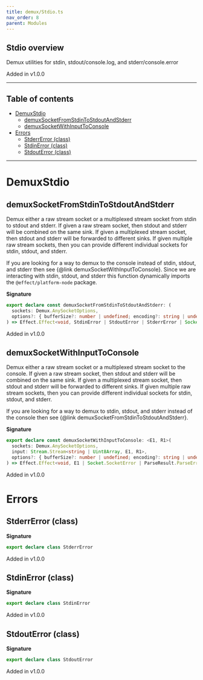 ```yaml
---
title: demux/Stdio.ts
nav_order: 8
parent: Modules
---
```


## Stdio overview

Demux utilities for stdin, stdout/console.log, and stderr/console.error

Added in v1.0.0

---

<h2 class="text-delta">Table of contents</h2>

- [DemuxStdio](#demuxstdio)
  - [demuxSocketFromStdinToStdoutAndStderr](#demuxsocketfromstdintostdoutandstderr)
  - [demuxSocketWithInputToConsole](#demuxsocketwithinputtoconsole)
- [Errors](#errors)
  - [StderrError (class)](#stderrerror-class)
  - [StdinError (class)](#stdinerror-class)
  - [StdoutError (class)](#stdouterror-class)

---

# DemuxStdio

## demuxSocketFromStdinToStdoutAndStderr

Demux either a raw stream socket or a multiplexed stream socket from stdin to
stdout and stderr. If given a raw stream socket, then stdout and stderr will
be combined on the same sink. If given a multiplexed stream socket, then
stdout and stderr will be forwarded to different sinks. If given multiple raw
stream sockets, then you can provide different individual sockets for stdin,
stdout, and stderr.

If you are looking for a way to demux to the console instead of stdin,
stdout, and stderr then see {@link demuxSocketWithInputToConsole}. Since we
are interacting with stdin, stdout, and stderr this function dynamically
imports the `@effect/platform-node` package.

**Signature**

```ts
export declare const demuxSocketFromStdinToStdoutAndStderr: (
  sockets: Demux.AnySocketOptions,
  options?: { bufferSize?: number | undefined; encoding?: string | undefined } | undefined
) => Effect.Effect<void, StdinError | StdoutError | StderrError | Socket.SocketError | ParseResult.ParseError, never>
```

Added in v1.0.0

## demuxSocketWithInputToConsole

Demux either a raw stream socket or a multiplexed stream socket to the
console. If given a raw stream socket, then stdout and stderr will be
combined on the same sink. If given a multiplexed stream socket, then stdout
and stderr will be forwarded to different sinks. If given multiple raw stream
sockets, then you can provide different individual sockets for stdin, stdout,
and stderr.

If you are looking for a way to demux to stdin, stdout, and stderr instead of
the console then see {@link demuxSocketFromStdinToStdoutAndStderr}.

**Signature**

```ts
export declare const demuxSocketWithInputToConsole: <E1, R1>(
  sockets: Demux.AnySocketOptions,
  input: Stream.Stream<string | Uint8Array, E1, R1>,
  options?: { bufferSize?: number | undefined; encoding?: string | undefined } | undefined
) => Effect.Effect<void, E1 | Socket.SocketError | ParseResult.ParseError, Exclude<R1, Scope.Scope>>
```

Added in v1.0.0

# Errors

## StderrError (class)

**Signature**

```ts
export declare class StderrError
```

Added in v1.0.0

## StdinError (class)

**Signature**

```ts
export declare class StdinError
```

Added in v1.0.0

## StdoutError (class)

**Signature**

```ts
export declare class StdoutError
```

Added in v1.0.0
